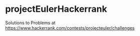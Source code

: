 # projectEulerHackerrank
Solutions to Problems at https://www.hackerrank.com/contests/projecteuler/challenges
